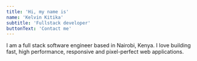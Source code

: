 ```yaml
---
title: 'Hi, my name is'
name: 'Kelvin Kitika'
subtitle: 'Fullstack developer'
buttonText: 'Contact me'
---
```


I am a full stack software engineer based in Nairobi, Kenya. I love building fast, high performance, responsive and pixel-perfect web applications.

